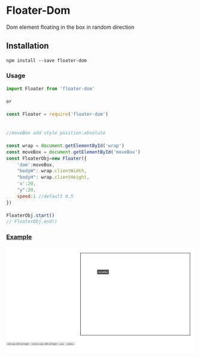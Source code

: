 # Floater-Dom

Dom element floating in the box in random direction  

## Installation
```
npm install --save floater-dom
```

### Usage
```js
import Floater from 'floater-dom'  

or  

const Floater = require('floater-dom')


//moveBox add style position:absolute

const wrap = document.getElementById('wrap')
const moveBox = document.getElementById('moveBox')
const FloaterObj=new Floater({
    'dom':moveBox,
    "bodyW": wrap.clientWidth,
    "bodyH": wrap.clientHeight,
    'x':20,
    "y":20,
    speed:1 //default 0.5
})

FloaterObj.start()
// FloaterObj.end()
```

### [Example](https://github.com/llongu/floater-dom/blob/master/example.html)

![example](./example.png)







